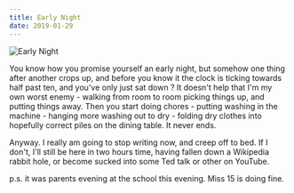 ```yaml
---
title: Early Night
date: 2019-01-29
---
```


![Early Night](https://source.unsplash.com/jpkvklXwt98/1600x900)

You know how you promise yourself an early night, but somehow one thing after another crops up, and before you know it the clock is ticking towards half past ten, and you've only just sat down ? It doesn't help that I'm my own worst enemy - walking from room to room picking things up, and putting things away. Then you start doing chores - putting washing in the machine - hanging more washing out to dry - folding dry clothes into hopefully correct piles on the dining table. It never ends.

Anyway. I really am going to stop writing now, and creep off to bed. If I don't, I'll still be here in two hours time, having fallen down a Wikipedia rabbit hole, or become sucked into some Ted talk or other on YouTube.

p.s. it was parents evening at the school this evening. Miss 15 is doing fine.